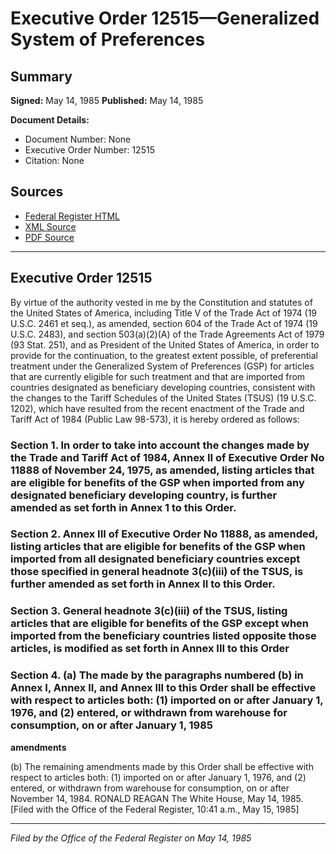 # Executive Order 12515—Generalized System of Preferences

## Summary

**Signed:** May 14, 1985
**Published:** May 14, 1985

**Document Details:**
- Document Number: None
- Executive Order Number: 12515
- Citation: None

## Sources
- [Federal Register HTML](https://www.presidency.ucsb.edu/documents/executive-order-12515-generalized-system-preferences)
- [XML Source](None)
- [PDF Source](None)

---

## Executive Order 12515

By virtue of the authority vested in me by the Constitution and statutes of the United States of America, including Title V of the Trade Act of 1974 (19 U.S.C. 2461 et seq.), as amended, section 604 of the Trade Act of 1974 (19 U.S.C. 2483), and section 503(a)(2)(A) of the Trade Agreements Act of 1979 (93 Stat. 251), and as President of the United States of America, in order to provide for the continuation, to the greatest extent possible, of preferential treatment under the Generalized System of Preferences (GSP) for articles that are currently eligible for such treatment and that are imported from countries designated as beneficiary developing countries, consistent with the changes to the Tariff Schedules of the United States (TSUS) (19 U.S.C. 1202), which have resulted from the recent enactment of the Trade and Tariff Act of 1984 (Public Law 98-573), it is hereby ordered as follows:
### Section 1. In order to take into account the changes made by the Trade and Tariff Act of 1984, Annex II of Executive Order No 11888 of November 24, 1975, as amended, listing articles that are eligible for benefits of the GSP when imported from any designated beneficiary developing country, is further amended as set forth in Annex 1 to this Order.

### Section 2. Annex III of Executive Order No 11888, as amended, listing articles that are eligible for benefits of the GSP when imported from all designated beneficiary countries except those specified in general headnote 3(c)(iii) of the TSUS, is further amended as set forth in Annex II to this Order.

### Section 3. General headnote 3(c)(iii) of the TSUS, listing articles that are eligible for benefits of the GSP except when imported from the beneficiary countries listed opposite those articles, is modified as set forth in Annex III to this Order

### Section 4. (a) The  made by the paragraphs numbered (b) in Annex I, Annex II, and Annex III to this Order shall be effective with respect to articles both: (1) imported on or after January 1, 1976, and (2) entered, or withdrawn from warehouse for consumption, on or after January 1, 1985

**amendments**

(b) The remaining amendments made by this Order shall be effective with respect to articles both: (1) imported on or after January 1, 1976, and (2) entered, or withdrawn from warehouse for consumption, on or after November 14, 1984.
RONALD REAGAN
The White House,
May 14, 1985.
[Filed with the Office of the Federal Register, 10:41 a.m., May 15, 1985]

---

*Filed by the Office of the Federal Register on May 14, 1985*
